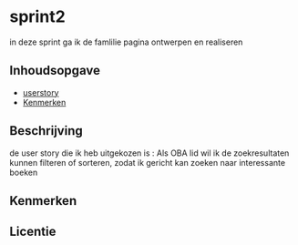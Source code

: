 

# sprint2
in deze sprint ga ik de famlilie pagina ontwerpen en realiseren

## Inhoudsopgave

  * [userstory]([user](https://github.com/yujing-student/the-client-website/edit/main/README.md#user))
  * [Kenmerken](#kenmerken)


## Beschrijving
de user story die ik heb uitgekozen is : Als OBA lid wil ik de zoekresultaten kunnen filteren of sorteren, zodat ik gericht kan zoeken naar interessante boeken 
## Kenmerken
<!-- Bij Kenmerken staat welke technieken zijn gebruikt en hoe. Wat is de HTML structuur? Wat zijn de belangrijkste dingen in CSS? Wat is er met Javascript gedaan en hoe? Misschien heb je een framwork of library gebruikt? -->



## Licentie


